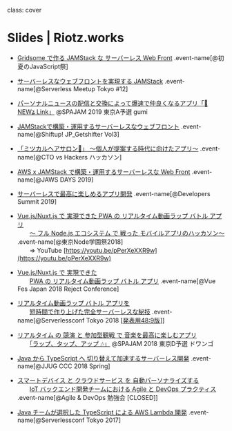 class: cover
# Slides | Riotz.works

- [Gridsome で作る JAMStack な サーバーレス Web Front](?2019-javascript-matsuri) .event-name[@初夏のJavaScript祭]

- [サーバーレスなウェブフロントを実現する JAMStack](?2019-serverless-meetup-tokyo12) .event-name[@Serverless Meetup Tokyo #12]

- [パーソナルニュースの配信と交換によって爆速で仲良くなるアプリ「📰NEWʑ Link」](?2019-spajam-qualification) @SPAJAM 2019 東京A予選 gumi

- [JAMStackで構築・運用するサーバーレスなウェブフロント](?2019-shiftup-jp_getshifter-vol3) .event-name[@Shiftup! JP_Getshifter Vol3]

- [「ミツカルヘアサロン💇」 〜個人が提案する時代に向けたアプリ～](?2019-cto-vs-hackers-hackathon) .event-name[@CTO vs Hackers ハッカソン]

- [AWS x JAMStack で構築・運用するサーバーレスな Web Front](?2019-jaws-days) .event-name[@JAWS DAYS 2019]

- [サーバーレスで最高に楽しめるアプリ開発](?2019-devsumi) .event-name[@Developers Summit 2019]

- [Vue.js/Nuxt.js で 実現できた PWA の リアルタイム動画ラップ バトル アプリ](?2018-nodefest)  
  　　[～ フル Node.js エコシステム で 戦った モバイルアプリのハッカソン～](?2018-nodefest) .event-name[@東京Node学園祭2018]  
  　　⇒ YouTube [https://youtu.be/pPerXeXXR9w](https://youtu.be/pPerXeXXR9w)

- [Vue.js/Nuxt.js で 実現できた](?2018-vue-fes-reject-con)  
  　　[PWA の リアルタイム動画ラップ バトル アプリ](?2018-vue-fes-reject-con) .event-name[@Vue Fes Japan 2018 Reject Conference]

- [リアルタイム動画ラップ バトル アプリを](?2018-serverless-conf)  
  　　[短時間で作り上げた完全サーバーレスな秘技](?2018-serverless-conf) .event-name[@Serverlessconf Tokyo 2018 [[発表用48:9版](/serverlessconf-tokyo-2018.html)]]

- [リアルタイム の 競演 と 参加型観戦 で 音楽を最高に楽しむアプリ](?2018-spajam-qualification)  
  　　[「ラップ、タップ、アップ 🎶」](?2018-spajam-qualification) @SPAJAM 2018 東京D予選 ドワンゴ

- [Java から TypeScript へ 切り替えて加速するサーバーレス開発](?2018-jjug-ccc-spring) .event-name[@JJUG CCC 2018 Spring]

- [スマートデバイス と クラウドサービス を 自動パーソナライズする](?2018-agile-and-devopts-study)  
  　　[IoT バックエンド開発チームにおける Agile と DevOps プラクティス](?2018-agile-and-devopts-study) .event-name[@Agile & DevOps 勉強会 [CLOSED]]

- [Java チームが選択した TypeScript による AWS Lambda 開発](?2017-serverless-conf) .event-name[@Serverlessconf Tokyo 2017]
